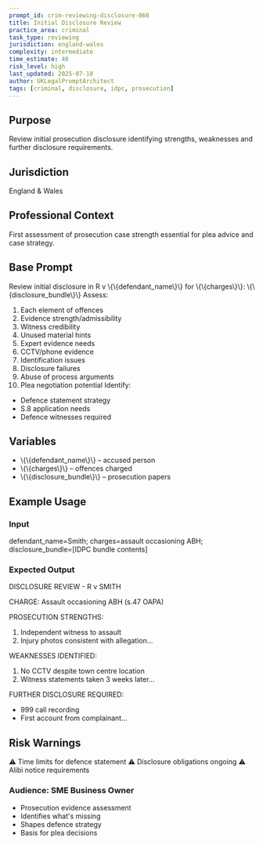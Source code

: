 ```yaml
---
prompt_id: crim-reviewing-disclosure-060
title: Initial Disclosure Review
practice_area: criminal
task_type: reviewing
jurisdiction: england-wales
complexity: intermediate
time_estimate: 40
risk_level: high
last_updated: 2025-07-10
author: UKLegalPromptArchitect
tags: [criminal, disclosure, idpc, prosecution]
---
```


## Purpose
Review initial prosecution disclosure identifying strengths, weaknesses and further disclosure requirements.

## Jurisdiction
England & Wales

## Professional Context
First assessment of prosecution case strength essential for plea advice and case strategy.

## Base Prompt
Review initial disclosure in R v \\{\\{defendant_name\\}\\} for \\{\\{charges\\}\\}:
\\{\\{disclosure_bundle\\}\\}
Assess:
1. Each element of offences
2. Evidence strength/admissibility
3. Witness credibility
4. Unused material hints
5. Expert evidence needs
6. CCTV/phone evidence
7. Identification issues
8. Disclosure failures
9. Abuse of process arguments
10. Plea negotiation potential
Identify:
- Defence statement strategy
- S.8 application needs
- Defence witnesses required

## Variables
- \\{\\{defendant_name\\}\\} – accused person
- \\{\\{charges\\}\\} – offences charged
- \\{\\{disclosure_bundle\\}\\} – prosecution papers

## Example Usage
### Input
defendant_name=Smith; charges=assault occasioning ABH; disclosure_bundle=[IDPC bundle contents]

### Expected Output
DISCLOSURE REVIEW - R v SMITH

CHARGE: Assault occasioning ABH (s.47 OAPA)

PROSECUTION STRENGTHS:
1. Independent witness to assault
2. Injury photos consistent with allegation...

WEAKNESSES IDENTIFIED:
1. No CCTV despite town centre location
2. Witness statements taken 3 weeks later...

FURTHER DISCLOSURE REQUIRED:
- 999 call recording
- First account from complainant...

## Risk Warnings
⚠️ Time limits for defence statement
⚠️ Disclosure obligations ongoing
⚠️ Alibi notice requirements

### Audience: SME Business Owner
- Prosecution evidence assessment
- Identifies what's missing
- Shapes defence strategy
- Basis for plea decisions
